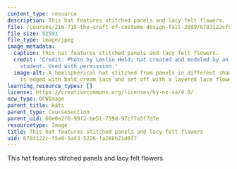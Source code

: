 ```yaml
---
content_type: resource
description: This hat features stitched panels and lacy felt flowers.
file: /courses/21m-715-the-craft-of-costume-design-fall-2009/6703122cf5e05a435226fa288b21d6f7_0561.jpg
file_size: 52591
file_type: image/jpeg
image_metadata:
  caption: This hat features stitched panels and lacy felt flowers.
  credit: 'Credit: Photo by Leslie Held; hat created and modeled by an anonymous MIT
    student. Used with permission.'
  image-alt: A hemispherical hat stitched from panels in different shades of brown
    is edged with bold cream lace and set off with a layered lace flower.
learning_resource_types: []
license: https://creativecommons.org/licenses/by-nc-sa/4.0/
ocw_type: OCWImage
parent_title: Hats
parent_type: CourseSection
parent_uid: 66e0a2f6-99f2-be51-739d-97cf7a5f7d7e
resourcetype: Image
title: This hat features stitched panels and lacy felt flowers
uid: 6703122c-f5e0-5a43-5226-fa288b21d6f7
---
```

This hat features stitched panels and lacy felt flowers.